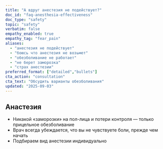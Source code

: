 ```yaml
---
title: "А вдруг анестезия не подействует?"
doc_id: "faq-anesthesia-effectiveness"
doc_type: "safety"
topic: "safety"
verbatim: false
empathy_enabled: true
empathy_tag: "fear_pain"
aliases:
  - "анестезия не подействует"
  - "боюсь что анестезия не возьмет"
  - "обезболивание не работает"
  - "не берет заморозка"
  - "страх анестезии"
preferred_format: ["detailed","bullets"]
cta_action: "consultation"
cta_text: "Обсудить варианты обезболивания"
updated: "2025-09-03"
---
```


## Анастезия
- Никакой «заморозки» на пол-лица и потери контроля — только прицельное обезболивание  
- Врач всегда убеждается, что вы не чувствуете боли, прежде чем начать  
- Подбираем вид анестезии индивидуально

